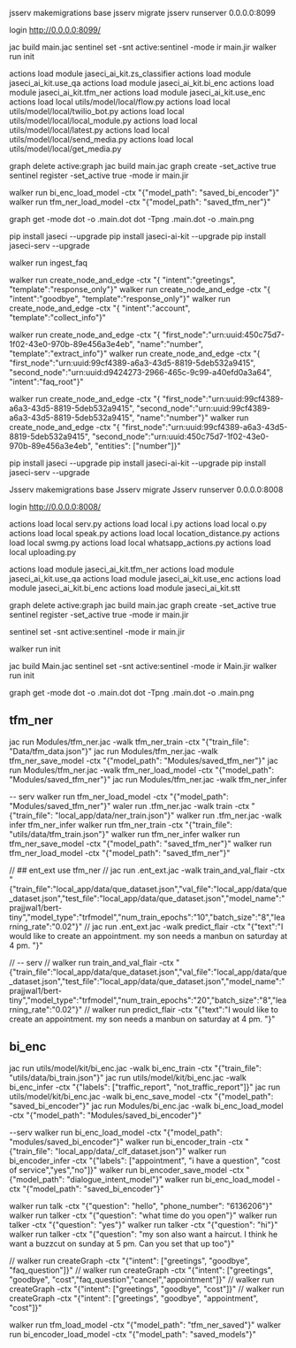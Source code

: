 jsserv makemigrations base
jsserv migrate
jsserv runserver 0.0.0.0:8099

login http://0.0.0.0:8099/

jac build main.jac
sentinel set -snt active:sentinel -mode ir main.jir
walker run init

actions load module jaseci_ai_kit.zs_classifier
actions load module jaseci_ai_kit.use_qa
actions load module jaseci_ai_kit.bi_enc
actions load module jaseci_ai_kit.tfm_ner
actions load module jaseci_ai_kit.use_enc
actions load local utils/model/local/flow.py
actions load local utils/model/local/twilio_bot.py
actions load local utils/model/local/local_module.py
actions load local utils/model/local/latest.py
actions load local utils/model/local/send_media.py
actions load local utils/model/local/get_media.py


graph delete active:graph
jac build main.jac
graph create -set_active true
sentinel register -set_active true -mode ir main.jir

walker run bi_enc_load_model -ctx "{\"model_path\": \"saved_bi_encoder\"}"
walker run tfm_ner_load_model -ctx "{\"model_path\": \"saved_tfm_ner\"}"


graph get -mode dot -o .main.dot
dot -Tpng .main.dot -o .main.png

pip install jaseci --upgrade
pip install jaseci-ai-kit --upgrade
pip install jaseci-serv --upgrade



walker run ingest_faq

walker run create_node_and_edge -ctx "{ \"intent\":\"greetings\",   \"template\":\"response_only\"}"
walker run create_node_and_edge -ctx "{ \"intent\":\"goodbye\",     \"template\":\"response_only\"}"
walker run create_node_and_edge -ctx "{ \"intent\":\"account\",     \"template\":\"collect_info\"}"

walker run create_node_and_edge -ctx "{ \"first_node\":\"urn:uuid:450c75d7-1f02-43e0-970b-89e456a3e4eb\",   \"name\":\"number\", \"template\":\"extract_info\"}"
walker run create_node_and_edge -ctx "{ \"first_node\":\"urn:uuid:99cf4389-a6a3-43d5-8819-5deb532a9415\",   \"second_node\":\"urn:uuid:d9424273-2966-465c-9c99-a40efd0a3a64\", \"intent\":\"faq_root\"}"

walker run create_node_and_edge -ctx "{ \"first_node\":\"urn:uuid:99cf4389-a6a3-43d5-8819-5deb532a9415\",   \"second_node\":\"urn:uuid:99cf4389-a6a3-43d5-8819-5deb532a9415\", \"name\":\"number\"}"
walker run create_node_and_edge -ctx "{ \"first_node\":\"urn:uuid:99cf4389-a6a3-43d5-8819-5deb532a9415\",   \"second_node\":\"urn:uuid:450c75d7-1f02-43e0-970b-89e456a3e4eb\", \"entities\": [\"number\"]}"



pip install jaseci --upgrade
pip install jaseci-ai-kit --upgrade
pip install jaseci-serv --upgrade

Jsserv makemigrations base
Jsserv migrate
Jsserv runserver 0.0.0.0:8008

login http://0.0.0.0:8008/

actions load local serv.py
actions load local i.py
actions load local o.py
actions load local speak.py
actions load local location_distance.py
actions load local swmg.py
actions load local whatsapp_actions.py
actions load local uploading.py





actions load module jaseci_ai_kit.tfm_ner
actions load module jaseci_ai_kit.use_qa
actions load module jaseci_ai_kit.use_enc
actions load module jaseci_ai_kit.bi_enc
actions load module jaseci_ai_kit.stt



graph delete active:graph
jac build main.jac
graph create -set_active true
sentinel register -set_active true -mode ir main.jir

sentinel set -snt active:sentinel -mode ir main.jir

walker run init

jac build Main.jac
sentinel set -snt active:sentinel -mode ir Main.jir
walker run init

graph get -mode dot -o .main.dot 
dot -Tpng .main.dot -o .main.png



## tfm_ner
jac run Modules/tfm_ner.jac -walk tfm_ner_train -ctx "{\"train_file\": \"Data/tfm_data.json\"}"
jac run Modules/tfm_ner.jac -walk tfm_ner_save_model -ctx "{\"model_path\": \"Modules/saved_tfm_ner\"}"
jac run Modules/tfm_ner.jac -walk tfm_ner_load_model -ctx "{\"model_path\": \"Modules/saved_tfm_ner\"}"
jac run Modules/tfm_ner.jac -walk tfm_ner_infer

-- serv
walker run tfm_ner_load_model -ctx "{\"model_path\": \"Modules/saved_tfm_ner\"}"
waler run .tfm_ner.jac -walk train -ctx "{\"train_file\": \"local_app/data/ner_train.json\"}"
walker run .tfm_ner.jac -walk infer tfm_ner_infer
walker run tfm_ner_train -ctx "{\"train_file\": \"utils/data/tfm_train.json\"}"
walker run tfm_ner_infer
walker run tfm_ner_save_model -ctx "{\"model_path\": \"saved_tfm_ner\"}"
walker run tfm_ner_load_model -ctx "{\"model_path\": \"saved_tfm_ner\"}"




// ## ent_ext use tfm_ner 
// jac run .ent_ext.jac -walk train_and_val_flair -ctx "{\"train_file\":\"local_app/data/que_dataset.json\",\"val_file\":\"local_app/data/que_dataset.json\",\"test_file\":\"local_app/data/que_dataset.json\",\"model_name\":\"prajjwal1/bert-tiny\",\"model_type\":\"trfmodel\",\"num_train_epochs\":\"10\",\"batch_size\":\"8\",\"learning_rate\":\"0.02\"}"
// jac run .ent_ext.jac -walk predict_flair -ctx "{\"text\":\"I would like to create an appointment. my son needs a manbun on saturday at 4 pm. \"}"

// -- serv
// walker run train_and_val_flair -ctx "{\"train_file\":\"local_app/data/que_dataset.json\",\"val_file\":\"local_app/data/que_dataset.json\",\"test_file\":\"local_app/data/que_dataset.json\",\"model_name\":\"prajjwal1/bert-tiny\",\"model_type\":\"trfmodel\",\"num_train_epochs\":\"20\",\"batch_size\":\"8\",\"learning_rate\":\"0.02\"}"
// walker run predict_flair -ctx "{\"text\":\"I would like to create an appointment. my son needs a manbun on saturday at 4 pm. \"}"


## bi_enc
jac run utils/model/kit/bi_enc.jac -walk bi_enc_train -ctx "{\"train_file\": \"utils/data/bi_train.json\"}"
jac run utils/model/kit/bi_enc.jac -walk bi_enc_infer -ctx "{\"labels\": [\"traffic_report\", \"not_traffic_report\"]}"
jac run utils/model/kit/bi_enc.jac -walk bi_enc_save_model -ctx "{\"model_path\": \"saved_bi_encoder\"}"
jac run Modules/bi_enc.jac -walk bi_enc_load_model -ctx "{\"model_path\": \"Modules/saved_bi_encoder\"}"

--serv
walker run bi_enc_load_model -ctx "{\"model_path\": \"modules/saved_bi_encoder\"}"
walker run bi_encoder_train -ctx "{\"train_file\": \"local_app/data/_clf_dataset.json\"}"
walker run bi_encoder_infer -ctx "{\"labels\": [\"appointment\", \"i have a question\", \"cost of service\",\"yes\",\"no\"]}"
walker run bi_encoder_save_model -ctx "{\"model_path\": \"dialogue_intent_model\"}"
walker run bi_enc_load_model -ctx "{\"model_path\": \"saved_bi_encoder\"}"


walker run talk -ctx "{\"question\": \"hello\", \"phone_number\": \"6136206\"}"
walker run talker -ctx "{\"question\": \"what time do you open\"}"
walker run talker -ctx "{\"question\": \"yes\"}"
walker run talker -ctx "{\"question\": \"hi\"}"
walker run talker -ctx "{\"question\": \"my son also want a haircut. I think he want a buzzcut on sunday at 5 pm. Can you set that up too\"}"




// walker run createGraph -ctx "{\"intent\": [\"greetings\", \"goodbye\", \"faq_question\"]}"
// walker run createGraph -ctx "{\"intent\": [\"greetings\", \"goodbye\", \"cost\",\"faq_question\",\"cancel\",\"appointment\"]}"
// walker run createGraph -ctx "{\"intent\": [\"greetings\", \"goodbye\", \"cost\"]}"
// walker run createGraph -ctx "{\"intent\": [\"greetings\", \"goodbye\", \"appointment\", \"cost\"]}"

walker run tfm_load_model -ctx "{\"model_path\": \"tfm_ner_saved\"}"
walker run bi_encoder_load_model -ctx "{\"model_path\": \"saved_models\"}"